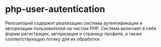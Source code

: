# php-user-autentication
Репозиторий содержит реализацию системы аутентификации и авторизации пользователей на чистом PHP. Система включает в себя формы регистрации, авторизации и страницу профиля, а также соответствующую логику для их обработки.
